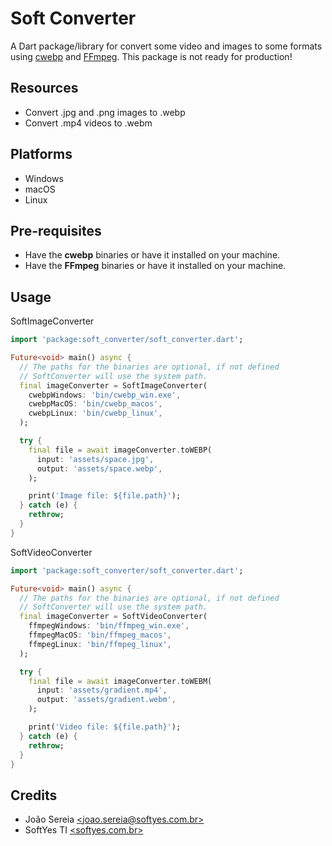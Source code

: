 # Soft Converter

A Dart package/library for convert some video and images to some formats using [cwebp](https://developers.google.com/speed/webp/docs/cwebp) and [FFmpeg](https://ffmpeg.org/).
This package is not ready for production!

## Resources

- Convert .jpg and .png images to .webp
- Convert .mp4 videos to .webm

## Platforms

- Windows
- macOS
- Linux

## Pre-requisites

- Have the **cwebp** binaries or have it installed on your machine.
- Have the **FFmpeg** binaries or have it installed on your machine.

## Usage

SoftImageConverter

```dart
import 'package:soft_converter/soft_converter.dart';

Future<void> main() async {
  // The paths for the binaries are optional, if not defined
  // SoftConverter will use the system path.
  final imageConverter = SoftImageConverter(
    cwebpWindows: 'bin/cwebp_win.exe',
    cwebpMacOS: 'bin/cwebp_macos',
    cwebpLinux: 'bin/cwebp_linux',
  );

  try {
    final file = await imageConverter.toWEBP(
      input: 'assets/space.jpg',
      output: 'assets/space.webp',
    );

    print('Image file: ${file.path}');
  } catch (e) {
    rethrow;
  }
}
```

SoftVideoConverter

```dart
import 'package:soft_converter/soft_converter.dart';

Future<void> main() async {
  // The paths for the binaries are optional, if not defined
  // SoftConverter will use the system path.
  final imageConverter = SoftVideoConverter(
    ffmpegWindows: 'bin/ffmpeg_win.exe',
    ffmpegMacOS: 'bin/ffmpeg_macos',
    ffmpegLinux: 'bin/ffmpeg_linux',
  );

  try {
    final file = await imageConverter.toWEBM(
      input: 'assets/gradient.mp4',
      output: 'assets/gradient.webm',
    );

    print('Video file: ${file.path}');
  } catch (e) {
    rethrow;
  }
}
```

## Credits

- João Sereia [\<joao.sereia@softyes.com.br\>](mailto:joao.sereia@softyes.com.br)
- SoftYes TI [\<softyes.com.br\>](https://softyes.com.br)
